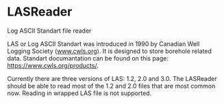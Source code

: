# LASReader
Log ASCII Standart file reader

LAS or Log ASCII Standart was introduced in 1990 by Canadian Well Logging Society (www.cwls.org). It is designed to store borehole related data. Standart documantation can be found on this page: https://www.cwls.org/products/.

Currently there are three versions of LAS: 1.2, 2.0 and 3.0. The LASReader should be able to read most of the 1.2 and 2.0 files that are most common now. Reading in wrapped LAS file is not supported.
